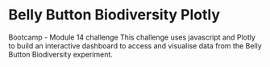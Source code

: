 # Belly Button Biodiversity Plotly

Bootcamp - Module 14 challenge
This challenge uses javascript and Plotly to build an interactive dashboard to access and visualise data from the Belly Button Biodiversity experiment.
